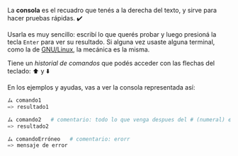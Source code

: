 La **consola** es el recuadro que tenés a la derecha del texto, y sirve para hacer pruebas rápidas. :heavy_check_mark:

Usarla es muy sencillo: escribí lo que querés probar y luego presioná la tecla `Enter` para ver su resultado.  Si alguna vez usaste alguna terminal, como la de [GNU/Linux](https://es.wikipedia.org/wiki/GNU/Linux), la mecánica es la misma.

Tiene un *historial de comandos* que podés acceder con las flechas del teclado: :arrow_up: y :arrow_down:

En los ejemplos y ayudas, vas a ver la consola representada así:

```python
ム comando1
=> resultado1

ム comando2   # comentario: todo lo que venga despues del # (numeral) es ignorado
=> resultado2

ム comandoErróneo   # comentario: erorr
=> mensaje de error

```


